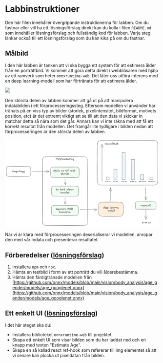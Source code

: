 # Labbinstruktioner
Den här filen innehåller övergripande instruktionerna för labben. Om du fastnar eller vill ha ett lösningsförslag direkt kan du kolla i filen `README.md` som innehåller lösningsförslag och fullständig kod för labben. Varje steg länkar också till ett lösningsförslag som du kan kika på om du fastnar.

## Målbild
I den här labben är tanken att vi ska bygga ett system för att estimera ålder från en porträttbild.
Vi kommer att göra detta direkt i webbläsaren med hjälp av ett ramverk som heter `onnxruntime-web`.
Det låter oss utföra inferens med en deep learning-modell som har förtränats för att estimera ålder. 

<!-- ![goal](media/goal.png) -->
<img src="media/goal.png" width=700 style="display: block; margin: 0 auto;"/>
<br/>
Den största delen av labben kommer att gå ut på att manipulera indatabilden i ett förprocesseringssteg.
Eftersom modellen vi använder har tränats på en viss typ av bilder (storlek, pixelintensitet, bildformat, motivets position, etc)
är det extremt viktigt att se till att den data vi skickar in matchar detta så nära som det går. 
Annars kan vi inte räkna med att få ett korrekt resultat från modellen.
Det framgår lite tydligare i bilden nedan att förprocesseringen är den största delen av labben.

<br/>
<br/>

<!-- ![preprocessing](media/preprocessing-pipeline.png) -->
<img src="media/preprocessing-pipeline.png" width=700 style="display: block; margin: 0 auto; marginVertical: 10"/>
<!-- <img src="media/preprocessing-pipeline.png" width=700/> -->

<br/>
När vi är klara med förprocesseringen deserialiserar vi modellen, anropar den med vår indata och presenterar resultatet.


## Förberedelser ([lösningsförslag](README.md#Förberedelser))
1. Installera `npm` och `npx`.
2. Hämta en testbild i form av ett porträtt du vill åldersbestämma.
3. Hämta den färdigtränade modellen från [https://github.com/onnx/models/blob/main/vision/body_analysis/age_gender/models/age_googlenet.onnx](https://github.com/onnx/models/blob/main/vision/body_analysis/age_gender/models/age_googlenet.onnx)

## Ett enkelt UI  ([lösningsförslag](README.md#ett-enkelt-ui))
I det här steget ska du:
- Installera biblioteket `onnxruntime-web` till projektet.
- Skapa ett enkelt UI som visar bilden som du har laddat ned och en knapp med texten "Estimate Age".
- Skapa en så kallad react ref-hook som refererar till img elementet så att vi senare kan plocka ut pixeldatan från bilden.
